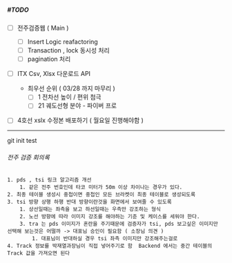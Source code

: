 ##### #TODO 
- [ ] 전주검증웹 ( Main )
	- [ ] Insert Logic reafactoring 
	- [ ] Transaction , lock  동시성 처리 
	- [ ] pagination 처리  
- [ ] ITX Csv, Xlsx 다운로드 API 
	-  최우선 순위 ( 03/28 까지 마무리 )
		- [ ]  1 전차선 높이 / 편위 첨극 
		- [ ] 21 궤도선형 분야 - 파이버 프로 
- [ ] 4호선 xslx 수정본 배포하기 ( 월요일 진행해야함 )
		


---

git init test
###### 전주 검증 회의록
	1. pds , tsi 링크 알고리즘 개선 
		1. 같은 전주 번호인데 타코 미터가 50m 이상 차이나는 경우가 있다. 
	2. 최종 테이블 생성시 중첩이면 중첩인 모든 브라켓이 최종 테이블로 생성되도록  
	3. tsi 방향 상행 하행 반대 방향이란것을 화면에서 보여줄 수 있도록 
		1. 상선일때는 좌측을 보고 하선일때는 우측만 강조하는 형식 
		2. 노선 방향에 따라 이미지 강조를 해야하는 기준 및 케이스를 세워야 한다. 
		3. tra 는 pds 이미지가 혼란을 주기때문에 검증자가 tsi, pds 보고싶은 이미지만 선택해 보는것은 어떨까 -> 대표님 승인이 필요함 ( 소장님 의견 )
			1. 대표님이 반대하실 경우 tsi 좌측 이미지만 강조해주는걸로 
	4. Track 정보를 박재열과장님이 직접 넣어주기로 함  Backend 에서는 중간 테이블의 Track 값을 가져오면 된다 
